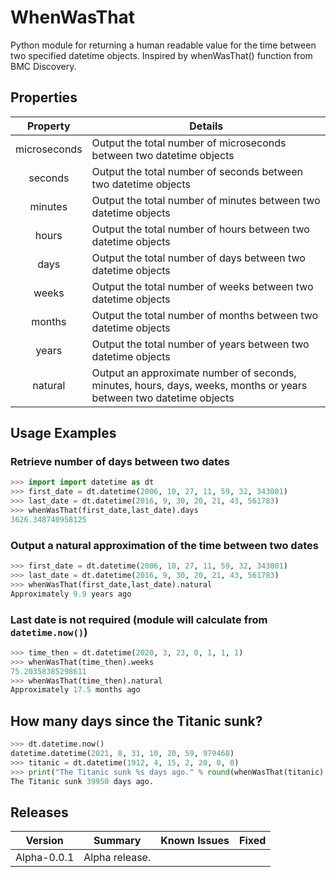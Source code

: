 # WhenWasThat

Python module for returning a human readable value for the time between two specified datetime objects. Inspired by whenWasThat() function from BMC Discovery.

## Properties

| Property     | Details                                                              |
| :----------: | -------------------------------------------------------------------- |
| microseconds | Output the total number of microseconds between two datetime objects |
| seconds      | Output the total number of seconds between two datetime objects      |
| minutes      | Output the total number of minutes between two datetime objects      |
| hours        | Output the total number of hours between two datetime objects        |
| days         | Output the total number of days between two datetime objects         |
| weeks        | Output the total number of weeks between two datetime objects        |
| months       | Output the total number of months between two datetime objects       |
| years        | Output the total number of years between two datetime objects        |
| natural      | Output an approximate number of seconds, minutes, hours, days, weeks, months or years between two datetime objects |

## Usage Examples

### Retrieve number of days between two dates

```python
>>> import import datetime as dt
>>> first_date = dt.datetime(2006, 10, 27, 11, 59, 32, 343001)
>>> last_date = dt.datetime(2016, 9, 30, 20, 21, 43, 561783)
>>> whenWasThat(first_date,last_date).days
3626.348740958125
```

### Output a natural approximation of the time between two dates

```python
>>> first_date = dt.datetime(2006, 10, 27, 11, 59, 32, 343001)
>>> last_date = dt.datetime(2016, 9, 30, 20, 21, 43, 561783)
>>> whenWasThat(first_date,last_date).natural
Approximately 9.9 years ago
```

### Last date is not required (module will calculate from `datetime.now()`)

```python
>>> time_then = dt.datetime(2020, 3, 23, 0, 1, 1, 1)
>>> whenWasThat(time_then).weeks
75.20358385298611
>>> whenWasThat(time_then).natural
Approximately 17.5 months ago
```

## How many days since the Titanic sunk?

```python
>>> dt.datetime.now()
datetime.datetime(2021, 8, 31, 10, 20, 59, 979468)
>>> titanic = dt.datetime(1912, 4, 15, 2, 20, 0, 0)
>>> print("The Titanic sunk %s days ago." % round(whenWasThat(titanic).days))
The Titanic sunk 39950 days ago.
```

## Releases

| Version | Summary                                                | Known Issues          | Fixed                          |
| :-----: | ------------------------------------------------------ | --------------------- | ------------------------------ |
| Alpha-0.0.1 | Alpha release.                                     |                       |                                |
